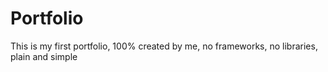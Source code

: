 # Portfolio
This is my first portfolio, 100% created by me, no frameworks, no libraries, plain and simple
